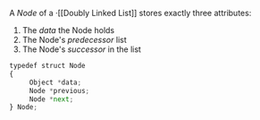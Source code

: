 A _Node_ of a ·[[Doubly Linked List]] stores exactly three attributes:
1. The _data_ the Node holds
2. The Node's _predecessor_ list
3. The Node's _successor_ in the list

```python
typedef struct Node
{
	 Object *data;
	 Node *previous;
	 Node *next;
} Node;
```